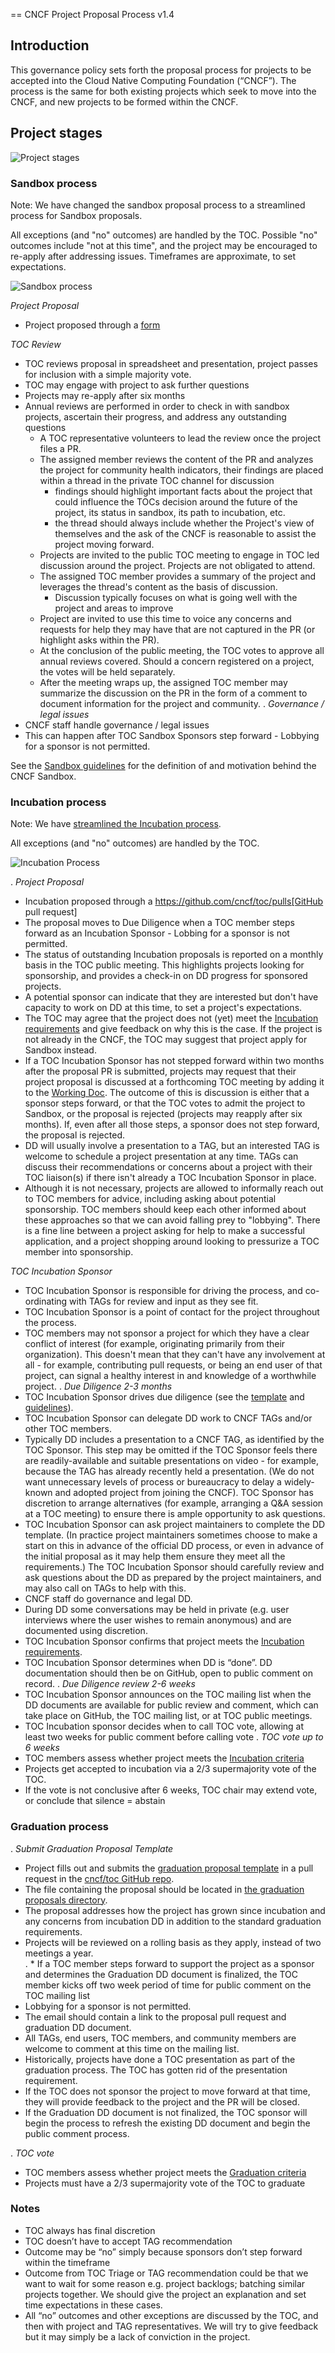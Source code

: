 == CNCF Project Proposal Process v1.4

## Introduction 

This governance policy sets forth the proposal process for projects to be accepted into the Cloud Native Computing Foundation (“CNCF”). The process is the same for both existing projects which seek to move into the CNCF, and new projects to be formed within the CNCF.

## Project stages

![Project stages](project-stages.png)

### Sandbox process

Note: We have changed the sandbox proposal process to a streamlined process for Sandbox proposals.

All exceptions (and "no" outcomes) are handled by the TOC. Possible "no" outcomes include "not at this time", and the project may be encouraged to re-apply after addressing issues. Timeframes are approximate, to set expectations.

![Sandbox process](sandbox-process.png)

 *Project Proposal*
   * Project proposed through a [form](https://docs.google.com/forms/d/1bJhG1MuM981uQXcnBMv4Mj9yfV5_q5Kwk3qhBCLa_5A/edit)

 *TOC Review*
   * TOC reviews proposal in spreadsheet and presentation, project passes for inclusion with a simple majority vote. 
   * TOC may engage with project to ask further questions
   * Projects may re-apply after six months
   * Annual reviews are performed in order to check in with sandbox projects, ascertain their progress, and address any outstanding questions
     * A TOC representative volunteers to lead the review once the project files a PR.
     * The assigned member reviews the content of the PR and analyzes the project for community health indicators, their findings are placed within a thread in the private TOC channel for discussion
       * findings should highlight important facts about the project that could influence the TOCs decision around the future of the project, its status in sandbox, its path to incubation, etc.
       * the thread should always include whether the Project's view of themselves and the ask of the CNCF is reasonable to assist the project moving forward.
     * Projects are invited to the public TOC meeting to engage in TOC led discussion around the project. Projects are not obligated to attend.
     * The assigned TOC member provides a summary of the project and leverages the thread's content as the basis of discussion.
       * Discussion typically focuses on what is going well with the project and areas to improve
     * Project are invited to use this time to voice any concerns and requests for help they may have that are not captured in the PR (or highlight asks within the PR).
     * At the conclusion of the public meeting, the TOC votes to approve all annual reviews covered. Should a concern registered on a project, the votes will be held separately.
     * After the meeting wraps up, the assigned TOC member may summarize the discussion on the PR in the form of a comment to document information for the project and community.
. *Governance / legal issues*
   * CNCF staff handle governance / legal issues
   * This can happen after TOC Sandbox Sponsors step forward - Lobbying for a sponsor is not permitted.

See the [Sandbox guidelines](https://github.com/cncf/toc/blob/main/process/sandbox.md) for the definition of and motivation behind the CNCF Sandbox.

### Incubation process

Note: We have [streamlined the Incubation process](https://docs.google.com/presentation/d/1J9nti4JdiwLHxY15KtkmqyfP4OgNfrLAd3vxPvFTzsc/edit?usp=sharing).

All exceptions (and "no" outcomes) are handled by the TOC.

![Incubation Process](incubation-process.png)

. *Project Proposal* 
   * Incubation proposed through a https://github.com/cncf/toc/pulls[GitHub pull request]
   * The proposal moves to Due Diligence when a TOC member steps forward as an Incubation Sponsor - Lobbing for a sponsor is not permitted.
   * The status of outstanding Incubation proposals is reported on a monthly basis in the TOC public meeting. This highlights projects looking for sponsorship, and provides a check-in on DD progress for sponsored projects. 
   * A potential sponsor can indicate that they are interested but don't have capacity to work on DD at this time, to set a project's expectations.
   * The TOC may agree that the project does not (yet) meet the [Incubation requirements](https://github.com/cncf/toc/blob/main/process/graduation_criteria.md#incubation-stage) and give feedback on why this is the case. If the project is not already in the CNCF, the TOC may suggest that project apply for Sandbox instead.
   * If a TOC Incubation Sponsor has not stepped forward within two months after the proposal PR is submitted, projects may request that their project proposal is discussed at a forthcoming TOC meeting by adding it to the [Working Doc](https://docs.google.com/document/d/1jpoKT12jf2jTf-2EJSAl4iTdA7Aoj_uiI19qIaECNFc/edit). The outcome of this is discussion is either that a sponsor steps forward, or that the TOC votes to admit the project to Sandbox, or the proposal is rejected (projects may reapply after six months). If, even after all those steps, a sponsor does not step forward, the proposal is rejected. 
   * DD will usually involve a presentation to a TAG, but an interested TAG is welcome to schedule a project presentation at any time. TAGs can discuss their recommendations or concerns about a project with their TOC liaison(s) if there isn't already a TOC Incubation Sponsor in place. 
   * Although it is not necessary, projects are allowed to informally reach out to TOC members for advice, including asking about potential sponsorship. TOC members should keep each other informed about these approaches so that we can avoid falling prey to "lobbying". There is a fine line between a project asking for help to make a successful application, and a project shopping around looking to pressurize a TOC member into sponsorship. 

*TOC Incubation Sponsor* 
   * TOC Incubation Sponsor is responsible for driving the process, and co-ordinating with TAGs for review and input as they see fit. 
   * TOC Incubation Sponsor is a point of contact for the project throughout the process.
   * TOC members may not sponsor a project for which they have a clear conflict of interest (for example, originating primarily from their organization). This doesn't mean that they can't have any involvement at all - for example, contributing pull requests, or being an end user of that project, can signal a healthy interest in and knowledge of a worthwhile project. 
. *Due Diligence* _2-3 months_
   * TOC Incubation Sponsor drives due diligence (see the [template](https://github.com/cncf/toc/blob/main/process/dd-review-template.md) and [guidelines](https://github.com/cncf/toc/blob/main/process/due-diligence-guidelines.md)).
   * TOC Incubation Sponsor can delegate DD work to CNCF TAGs and/or other TOC members.
   * Typically DD includes a presentation to a CNCF TAG, as identified by the TOC Sponsor. This step may be omitted if the TOC Sponsor feels there are readily-available and suitable presentations on video - for example, because the TAG has already recently held a presentation. (We do not want unnecessary levels of process or bureaucracy to delay a widely-known and adopted project from joining the CNCF). TOC Sponsor has discretion to arrange alternatives (for example, arranging a Q&A session at a TOC meeting) to ensure there is ample opportunity to ask questions.
   * TOC Incubation Sponsor can ask project maintainers to complete the DD template. (In practice project maintainers sometimes choose to make a start on this in advance of the official DD process, or even in advance of the initial proposal as it may help them ensure they meet all the requirements.) The TOC Incubation Sponsor should carefully review and ask questions about the DD as prepared by the project maintainers, and may also call on TAGs to help with this. 
   * CNCF staff do governance and legal DD.
   * During DD some conversations may be held in private (e.g. user interviews where the user wishes to remain anonymous) and are documented using discretion.
   * TOC Incubation Sponsor confirms that project meets the [Incubation requirements](https://github.com/cncf/toc/blob/main/process/graduation_criteria.md#incubating-stage).
   * TOC Incubation Sponsor determines when DD is “done”. DD documentation should then be on GitHub, open to public comment on record.
. *Due Diligence review* _2-6 weeks_
   * TOC Incubation Sponsor announces on the TOC mailing list when the DD documents are available for public review and comment, which can take place on GitHub, the TOC mailing list, or at TOC public meetings. 
   * TOC Incubation sponsor decides when to call TOC vote, allowing at least two weeks for public comment before calling vote
. *TOC vote* _up to 6 weeks_
   * TOC members assess whether project meets the [Incubation criteria](https://github.com/cncf/toc/blob/main/process/graduation_criteria.md#incubating-stage)
   * Projects get accepted to incubation via a 2/3 supermajority vote of the TOC.
   * If the vote is not conclusive after 6 weeks, TOC chair may extend vote, or conclude that silence = abstain

### Graduation process

. *Submit Graduation Proposal Template*
   * Project fills out and submits the [graduation proposal template](graduation-proposal-template.md) in a pull request in the [cncf/toc GitHub repo](https://github.com/cncf/toc).
   * The file containing the proposal should be located in [the graduation proposals directory](https://github.com/cncf/toc/tree/main/proposals/graduation).
   * The proposal addresses how the project has grown since incubation and any concerns from incubation DD in addition to the standard graduation requirements.
   * Projects will be reviewed on a rolling basis as they apply, instead of two meetings a year.    
. * If a TOC member steps forward to support the project as a sponsor and determines the Graduation DD document is finalized, the TOC member kicks off two week period of time for public comment on the TOC mailing list
   * Lobbying for a sponsor is not permitted.
   * The email should contain a link to the proposal pull request and graduation DD document.
   * All TAGs, end users, TOC members, and community members are welcome to comment at this time on the mailing list.
   * Historically, projects have done a TOC presentation as part of the graduation process. The TOC has gotten rid of the presentation requirement. 
* If the TOC does not sponsor the project to move forward at that time, they will provide feedback to the project and the PR will be closed. 
* If the Graduation DD document is not finalized, the TOC sponsor will begin the process to refresh the existing DD document and begin the public comment process.

. *TOC vote*
   * TOC members assess whether project meets the [Graduation criteria](https://github.com/cncf/toc/blob/main/process/graduation_criteria.md#graduation-stage)
   * Projects must have a 2/3 supermajority vote of the TOC to graduate

### Notes

* TOC always has final discretion
* TOC doesn’t have to accept TAG recommendation
* Outcome may be “no” simply because sponsors don’t step forward within the timeframe
* Outcome from TOC Triage or TAG recommendation could be that we want to wait for some reason e.g. project backlogs; batching similar projects together. We should give the project an explanation and set time expectations in these cases.
* All “no” outcomes and other exceptions are discussed by the TOC, and then with project and TAG representatives. We will try to give feedback but it may simply be a lack of conviction in the project.
